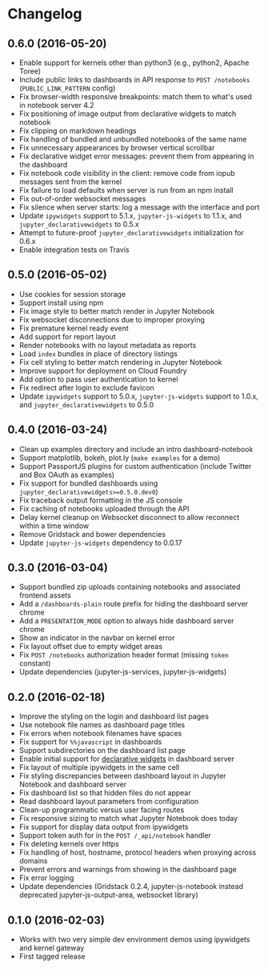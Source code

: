 # Changelog

## 0.6.0 (2016-05-20)

* Enable support for kernels other than python3 (e.g., python2, Apache Toree)
* Include public links to dashboards in API response to `POST /notebooks` (`PUBLIC_LINK_PATTERN` config)
* Fix browser-width responsive breakpoints: match them to what's used in notebook server 4.2
* Fix positioning of image output from declarative widgets to match notebook
* Fix clipping on markdown headings
* Fix handling of bundled and unbundled notebooks of the same name
* Fix unnecessary appearances by browser vertical scrollbar
* Fix declarative widget error messages: prevent them from appearing in the dashboard
* Fix notebook code visibility in the client: remove code from iopub messages sent from the kernel
* Fix failure to load defaults when server is run from an npm install
* Fix out-of-order websocket messages
* Fix silence when server starts: log a message with the interface and port
* Update `ipywidgets` support to 5.1.x, `jupyter-js-widgets` to 1.1.x, and `jupyter_declarativewidgets` to 0.5.x
* Attempt to future-proof `jupyter_declarativewidgets` initialization for 0.6.x
* Enable integration tests on Travis

## 0.5.0 (2016-05-02)

* Use cookies for session storage
* Support install using npm
* Fix image style to better match render in Jupyter Notebook
* Fix websocket disconnections due to improper proxying
* Fix premature kernel ready event
* Add support for report layout
* Render notebooks with no layout metadata as reports
* Load `index` bundles in place of directory listings
* Fix cell styling to better match rendering in Jupyter Notebook
* Improve support for deployment on Cloud Foundry
* Add option to pass user authentication to kernel
* Fix redirect after login to exclude favicon
* Update `ipywidgets` support to 5.0.x, `jupyter-js-widgets` support to 1.0.x, and `jupyter_declarativewidgets` to 0.5.0

## 0.4.0 (2016-03-24)

* Clean up examples directory and include an intro dashboard-notebook
* Support matplotlib, bokeh, plot.ly (`make examples` for a demo)
* Support PassportJS plugins for custom authentication (include Twitter and Box OAuth as examples)
* Fix support for bundled dashboards using `jupyter_declarativewidgets>=0.5.0.dev0`)
* Fix traceback output formatting in the JS console
* Fix caching of notebooks uploaded through the API
* Delay kernel cleanup on Websocket disconnect to allow reconnect within a time window
* Remove Gridstack and bower dependencies
* Update `jupyter-js-widgets` dependency to 0.0.17

## 0.3.0 (2016-03-04)

* Support bundled zip uploads containing notebooks and associated frontend assets
* Add a `/dashboards-plain` route prefix for hiding the dashboard server chrome
* Add a `PRESENTATION_MODE` option to always hide dashboard server chrome
* Show an indicator in the navbar on kernel error
* Fix layout offset due to empty widget areas
* Fix `POST /notebooks` authorization header format (missing `token` constant)
* Update dependencies (jupyter-js-services, jupyter-js-widgets)

## 0.2.0 (2016-02-18)

* Improve the styling on the login and dashboard list pages
* Use notebook file names as dashboard page titles
* Fix errors when notebook filenames have spaces
* Fix support for `%%javascript` in dashboards
* Support subdirectories on the dashboard list page
* Enable initial support for [declarative widgets](https://github.com/jupyter-incubator/declarativewidgets) in dashboard server
* Fix layout of multiple ipywidgets in the same cell
* Fix styling discrepancies between dashboard layout in Jupyter Notebook and dashboard server
* Fix dashboard list so that hidden files do not appear
* Read dashboard layout parameters from configuration
* Clean-up programmatic versus user facing routes
* Fix responsive sizing to match what Jupyter Notebook does today
* Fix support for display data output from ipywidgets
* Support token auth for in the `POST /_api/notebook` handler
* Fix deleting kernels over https
* Fix handling of host, hostname, protocol headers when proxying across domains
* Prevent errors and warnings from showing in the dashboard page
* Fix error logging
* Update dependencies (Gridstack 0.2.4, jupyter-js-notebook instead deprecated jupyter-js-output-area, websocket library)


## 0.1.0 (2016-02-03)

* Works with two very simple dev environment demos using ipywidgets and kernel gateway
* First tagged release
